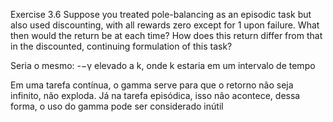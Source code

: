 Exercise 3.6 Suppose you treated pole-balancing as an episodic task but also used
discounting, with all rewards zero except for 1 upon failure. What then would the
return be at each time? How does this return differ from that in the discounted, continuing
formulation of this task?

Seria o mesmo: -−γ elevado a k, onde k estaria em um intervalo de tempo

Em uma tarefa contínua, o gamma serve  para que o retorno não seja infinito, não exploda. Já na tarefa episódica, isso não acontece, dessa forma, o uso do gamma pode ser considerado inútil 


